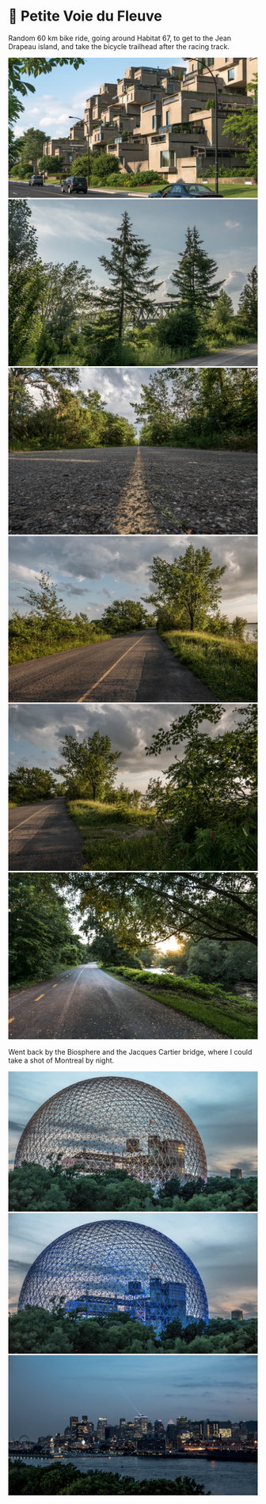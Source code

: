 # 🚴 Petite Voie du Fleuve

Random 60 km bike ride, going around Habitat 67, to get to the Jean
Drapeau island, and take the bicycle trailhead after the racing track.

[![P1010692](/photos/hd/P1010692.jpg)](/photos/P1010692.md)
[![P1010718](/photos/hd/P1010718.jpg)](/photos/P1010718.md)
[![P1010744](/photos/hd/P1010744.jpg)](/photos/P1010744.md)
[![P1010753](/photos/hd/P1010753.jpg)](/photos/P1010753.md)
[![P1010756](/photos/hd/P1010756.jpg)](/photos/P1010756.md)
[![P1010774](/photos/hd/P1010774.jpg)](/photos/P1010774.md)

Went back by the Biosphere and the Jacques Cartier bridge, where I could
take a shot of Montreal by night.

[![P1010873](/photos/hd/P1010873.jpg)](/photos/P1010873.md)
[![P1010891](/photos/hd/P1010891.jpg)](/photos/P1010891.md)
[![P1010907](/photos/hd/P1010907.jpg)](/photos/P1010907.md)
